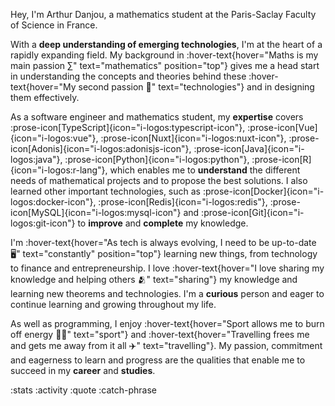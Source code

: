 Hey, I'm Arthur Danjou, a mathematics student at the Paris-Saclay Faculty of Science in France.

With a **deep understanding of emerging technologies**, I'm at the heart of a rapidly expanding field. My background
in :hover-text{hover="Maths is my main passion ∑" text="mathematics" position="top"} gives me a head start in
understanding the
concepts and theories behind these :hover-text{hover="My second passion 📱" text="technologies"} and in designing them
effectively.

As a software engineer and mathematics student, my **expertise** covers
:prose-icon[TypeScript]{icon="i-logos:typescript-icon"},
:prose-icon[Vue]{icon="i-logos:vue"},
:prose-icon[Nuxt]{icon="i-logos:nuxt-icon"},
:prose-icon[Adonis]{icon="i-logos:adonisjs-icon"},
:prose-icon[Java]{icon="i-logos:java"},
:prose-icon[Python]{icon="i-logos:python"},
:prose-icon[R]{icon="i-logos:r-lang"}, which enables me to **understand** the different needs of mathematical projects
and to propose the best solutions.
I also learned other important technologies, such as
:prose-icon[Docker]{icon="i-logos:docker-icon"},
:prose-icon[Redis]{icon="i-logos:redis"},
:prose-icon[MySQL]{icon="i-logos:mysql-icon"} and
:prose-icon[Git]{icon="i-logos:git-icon"} to **improve** and **complete** my knowledge.

I'm :hover-text{hover="As tech is always evolving, I need to be up-to-date 🖥️" text="constantly" position="top"}
learning new things,
from technology to finance and entrepreneurship. I love :hover-text{hover="I love sharing my knowledge and helping
others 🫂" text="sharing"} my knowledge and learning new theorems and technologies. I'm a **curious** person and eager to
continue learning and growing throughout my life.

As well as programming, I enjoy :hover-text{hover="Sport allows me to burn off energy 🏋️‍♂️" text="sport"} and
:hover-text{hover="Travelling frees me and gets me away from it all ✈️" text="travelling"}. My passion, commitment and
eagerness to learn and progress are the qualities that enable me to succeed in my **career** and **studies**.

:stats
:activity
:quote
:catch-phrase
